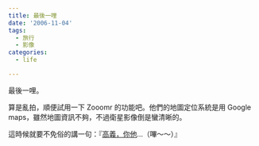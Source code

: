 ```yaml
---
title: 最後一哩
date: '2006-11-04'
tags:
  - 旅行
  - 影像
categories:
  - life

---
```

最後一哩。  
  
算是亂拍，順便試用一下 Zooomr 的功能吧。他們的地圖定位系統是用 Google maps，雖然地圖資訊不夠，不過衛星影像倒是蠻清晰的。  
  
  
  
這時候就要不免俗的講一句：『[高義，你他](http://www.google.com.tw/search?q=%E9%AB%98%E7%BE%A9%EF%BC%8C%E4%BD%A0%E4%BB%96&ie=utf-8&oe=utf-8&rls=org.mozilla:zh-TW:official&client=firefox)…（嗶～～）』